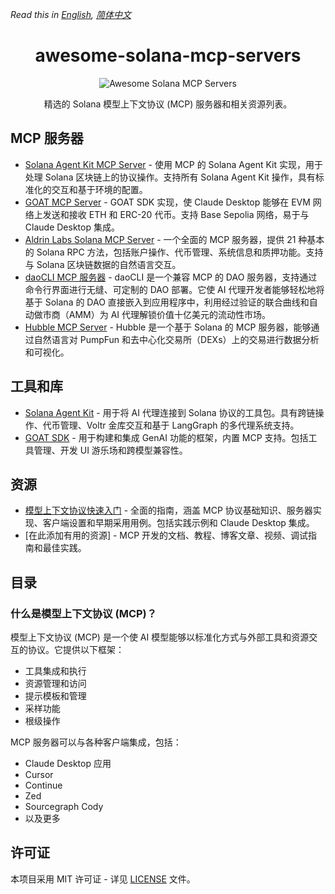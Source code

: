 *Read this in [English](README.md), [简体中文](README.zh-CN.md)*

<div align="center">

# awesome-solana-mcp-servers

![Awesome Solana MCP Servers](banner.png)

精选的 Solana 模型上下文协议 (MCP) 服务器和相关资源列表。

</div>

## MCP 服务器
- [Solana Agent Kit MCP Server](https://github.com/sendaifun/solana-agent-kit/tree/main/examples/agent-kit-mcp-server) - 使用 MCP 的 Solana Agent Kit 实现，用于处理 Solana 区块链上的协议操作。支持所有 Solana Agent Kit 操作，具有标准化的交互和基于环境的配置。
- [GOAT MCP Server](https://github.com/goat-sdk/goat/tree/main/typescript/examples/by-framework/model-context-protocol) - GOAT SDK 实现，使 Claude Desktop 能够在 EVM 网络上发送和接收 ETH 和 ERC-20 代币。支持 Base Sepolia 网络，易于与 Claude Desktop 集成。
- [Aldrin Labs Solana MCP Server](https://github.com/Aldrin-labs/solana-mcp-server) - 一个全面的 MCP 服务器，提供 21 种基本的 Solana RPC 方法，包括账户操作、代币管理、系统信息和质押功能。支持与 Solana 区块链数据的自然语言交互。
- [daoCLI MCP 服务器](https://github.com/DaoCLI/daoCLI-init) - daoCLI 是一个兼容 MCP 的 DAO 服务器，支持通过命令行界面进行无缝、可定制的 DAO 部署。它使 AI 代理开发者能够轻松地将基于 Solana 的 DAO 直接嵌入到应用程序中，利用经过验证的联合曲线和自动做市商（AMM）为 AI 代理解锁价值十亿美元的流动性市场。
- [Hubble MCP Server](https://github.com/HubbleVision/hubble-ai-mcp) - Hubble 是一个基于 Solana 的 MCP 服务器，能够通过自然语言对 PumpFun 和去中心化交易所（DEXs）上的交易进行数据分析和可视化。

## 工具和库
- [Solana Agent Kit](https://github.com/sendaifun/solana-agent-kit) - 用于将 AI 代理连接到 Solana 协议的工具包。具有跨链操作、代币管理、Voltr 金库交互和基于 LangGraph 的多代理系统支持。
- [GOAT SDK](https://github.com/goat-sdk/goat) - 用于构建和集成 GenAI 功能的框架，内置 MCP 支持。包括工具管理、开发 UI 游乐场和跨模型兼容性。

## 资源
- [模型上下文协议快速入门](https://glama.ai/blog/2024-11-25-model-context-protocol-quickstart) - 全面的指南，涵盖 MCP 协议基础知识、服务器实现、客户端设置和早期采用用例。包括实践示例和 Claude Desktop 集成。
- [在此添加有用的资源] - MCP 开发的文档、教程、博客文章、视频、调试指南和最佳实践。

## 目录

### 什么是模型上下文协议 (MCP)？

模型上下文协议 (MCP) 是一个使 AI 模型能够以标准化方式与外部工具和资源交互的协议。它提供以下框架：
- 工具集成和执行
- 资源管理和访问
- 提示模板和管理
- 采样功能
- 根级操作

MCP 服务器可以与各种客户端集成，包括：
- Claude Desktop 应用
- Cursor
- Continue
- Zed
- Sourcegraph Cody
- 以及更多

## 许可证

本项目采用 MIT 许可证 - 详见 [LICENSE](LICENSE) 文件。
